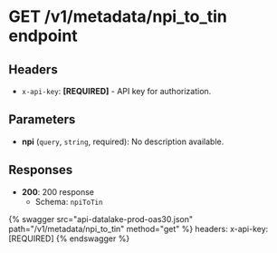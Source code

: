 # GET /v1/metadata/npi_to_tin endpoint

## Headers

- `x-api-key`: **[REQUIRED]** - API key for authorization.

## Parameters

- **npi** (`query`, `string`, required): No description available.

## Responses

- **200**: 200 response
  - Schema: `npiToTin`


{% swagger src="api-datalake-prod-oas30.json" path="/v1/metadata/npi_to_tin" method="get" %}
  headers:
    x-api-key: [REQUIRED]
{% endswagger %}

